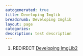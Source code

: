 ```yaml
---
autogenerated: true
title: Developing Imglib
breadcrumb: Developing Imglib
layout: page
categories: 
description: test description
---
```


1.  REDIRECT [Developing ImgLib2](Developing_ImgLib2)
